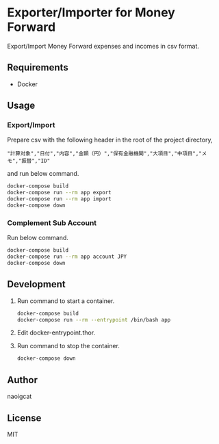 # Exporter/Importer for Money Forward

Export/Import Money Forward expenses and incomes in csv format.

## Requirements

-   Docker

## Usage

### Export/Import

Prepare csv with the following header in the root of the project directory,

```csv
"計算対象","日付","内容","金額（円）","保有金融機関","大項目","中項目","メモ","振替","ID"
```

and run below command.

```sh
docker-compose build
docker-compose run --rm app export
docker-compose run --rm app import
docker-compose down
```

### Complement Sub Account

Run below command.

```sh
docker-compose build
docker-compose run --rm app account JPY
docker-compose down
```

## Development

1.  Run command to start a container.

    ```sh
    docker-compose build
    docker-compose run --rm --entrypoint /bin/bash app
    ```

2.  Edit docker-entrypoint.thor.

3.  Run command to stop the container.

    ```sh
    docker-compose down
    ```

## Author

naoigcat

## License

MIT

